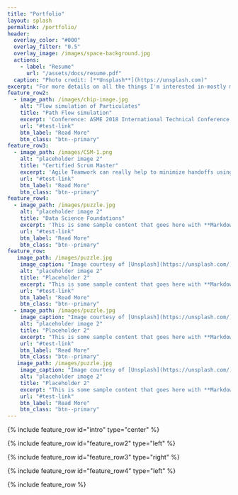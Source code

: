 ```yaml
---
title: "Portfolio"
layout: splash
permalink: /portfolio/
header:
  overlay_color: "#000"
  overlay_filter: "0.5"
  overlay_image: /images/space-background.jpg
  actions:
    - label: "Resume"
      url: "/assets/docs/resume.pdf"
  caption: "Photo credit: [**Unsplash**](https://unsplash.com)"
excerpt: "For more details on all the things I'm interested in-mostly maths, visualization and practices, take a look at my resume."
feature_row2:
  - image_path: /images/chip-image.jpg
    alt: "Flow simulation of Particulates"
    title: "Path Flow simulation"
    excerpt: 'Conference: ASME 2018 International Technical Conference and Exhibition on Packaging and Integration of Electronic and Photonic Microsystems'
    url: "#test-link"
    btn_label: "Read More"
    btn_class: "btn--primary"
feature_row3:
  - image_path: /images/CSM-1.png
    alt: "placeholder image 2"
    title: "Certified Scrum Master"
    excerpt: 'Agile Teamwork can really help to minimize handoffs using sequential development process'
    url: "#test-link"
    btn_label: "Read More"
    btn_class: "btn--primary"
feature_row4:
  - image_path: /images/puzzle.jpg
    alt: "placeholder image 2"
    title: "Data Science Foundations"
    excerpt: 'This is some sample content that goes here with **Markdown** formatting. Centered with `type="center"`'
    url: "#test-link"
    btn_label: "Read More"
    btn_class: "btn--primary"
feature_row:
   image_path: /images/puzzle.jpg
    image_caption: "Image courtesy of [Unsplash](https://unsplash.com/)"
    alt: "placeholder image 2"
    title: "Placeholder 2"
    excerpt: "This is some sample content that goes here with **Markdown** formatting."
    url: "#test-link"
    btn_label: "Read More"
    btn_class: "btn--primary"
  - image_path: /images/puzzle.jpg
    image_caption: "Image courtesy of [Unsplash](https://unsplash.com/)"
    alt: "placeholder image 2"
    title: "Placeholder 2"
    excerpt: "This is some sample content that goes here with **Markdown** formatting."
    url: "#test-link"
    btn_label: "Read More"
    btn_class: "btn--primary"
   image_path: /images/puzzle.jpg
    image_caption: "Image courtesy of [Unsplash](https://unsplash.com/)"
    alt: "placeholder image 2"
    title: "Placeholder 2"
    excerpt: "This is some sample content that goes here with **Markdown** formatting."
    url: "#test-link"
    btn_label: "Read More"
    btn_class: "btn--primary"
---
```


{% include feature_row id="intro" type="center" %}

{% include feature_row id="feature_row2" type="left" %}

{% include feature_row id="feature_row3" type="right" %}

{% include feature_row id="feature_row4" type="left" %}

{% include feature_row %}